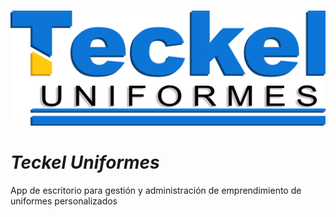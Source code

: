 
#
![Logo Teckel Uniformes](assets/image/TECKELLOGO_relieve.png)

#
# *Teckel Uniformes*


App de escritorio para gestión y administración de emprendimiento de uniformes personalizados
#
